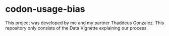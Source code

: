 # codon-usage-bias
This project was developed by me and my partner Thaddeus Gonzalez. This repository only consists of the Data Vignette explaining our process. 
